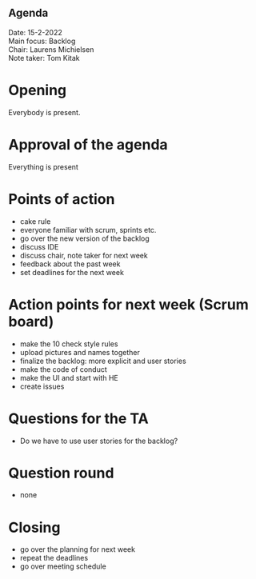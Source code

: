 ## Agenda

Date:           15-2-2022\
Main focus:     Backlog\
Chair:          Laurens Michielsen\
Note taker:     Tom Kitak



# Opening
Everybody is present.

# Approval of the agenda
Everything is present

# Points of action
* cake rule
* everyone familiar with scrum, sprints etc.
* go over the new version of the backlog
* discuss IDE
* discuss chair, note taker for next week
* feedback about the past week
* set deadlines for the next week

# Action points for next week (Scrum board)
* make the 10 check style rules
* upload pictures and names together
* finalize the backlog: more explicit and user stories
* make the code of conduct
* make the UI and start with HE
* create issues


# Questions for the TA
* Do we have to use user stories for the backlog?

# Question round
* none

# Closing
* go over the planning for next week
* repeat the deadlines
* go over meeting schedule
